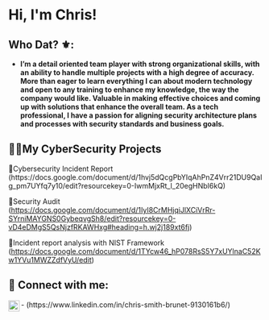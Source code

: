 <h1>Hi, I'm Chris! </h1>

<h2> Who Dat? ⚜️:</h2>

- <b>I’m a detail oriented team player with strong organizational skills, with an ability to handle multiple projects with a high degree of accuracy. More than eager to learn everything I can about modern technology and open to any training to enhance my knowledge, the way the company would like. Valuable in making effective choices and coming up with solutions that enhance the overall team. As a tech professional, I have a passion for aligning security architecture plans and processes with security standards and business goals.

<h2>👨‍💻My CyberSecurity Projects</h2>
</b>📝Cybersecurity Incident Report
(https://docs.google.com/document/d/1hvj5dQcgPbYIqAhPnZ4Vrr21DU9QaIg_pm7UYfq7y10/edit?resourcekey=0-IwmMjxRt_l_20egHNbI6kQ)

</b>📝Security Audit
(https://docs.google.com/document/d/1IyI8CrMHjqiJlXCiVrRr-SYrniMAYGNS0GybeqvgSh8/edit?resourcekey=0-vD4eDMgS5QsNjzfRKAWHxg#heading=h.wj2j189xt6fj)

</b>📝Incident report analysis with NIST Framework
(https://docs.google.com/document/d/1TYcw46_hP078RsS5Y7xUYlnaC52Kw1YVu1MWZZdfVyU/edit)


<h2> 🤳 Connect with me:</h2>

<img align="left" alt="JoshMadakor | LinkedIn" width="22px" src="https://cdn.jsdelivr.net/npm/simple-icons@v3/icons/linkedin.svg" />
- (https://www.linkedin.com/in/chris-smith-brunet-9130161b6/)

<!--
**joshmadakor1/joshmadakor1** is a ✨ _special_ ✨ repository because its `README.md` (this file) appears on your GitHub profile.

Here are some ideas to get you started:

- 🔭 I’m currently working on ...
- 🌱 I’m currently learning ...
- 👯 I’m looking to collaborate on ...
- 🤔 I’m looking for help with ...
- 💬 Ask me about ...
- 📫 How to reach me: ...
- 😄 Pronouns: ...
- ⚡ Fun fact: ...
-->
